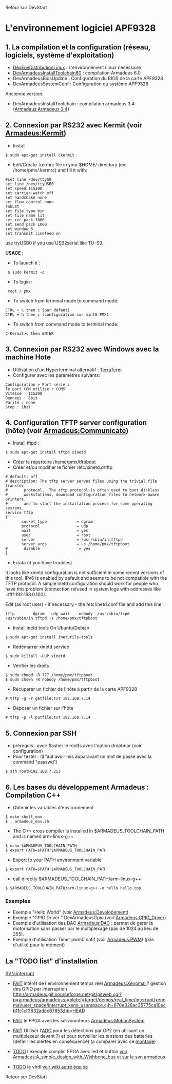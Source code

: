 Retour sur DevStart


# L'environnement logiciel APF9328 #

## 1. La compilation et la configuration (réseau, logiciels, système d'exploitation) ##
  * [DevEnvDistributionLinux](DevEnvDistributionLinux.md)       : L'environnement Linux nécessaire
  * [DevArmadeusInstallToolchain60](DevArmadeusInstallToolchain60.md) : compilation Armadeus 6.0
  * DevArmadeusBiosUpdate              : Configuration du BIOS de la carte APF9328
  * DevArmadeusSystemConf              : Configuration du système APF9328

Ancienne version:
  * DevArmadeusInstallToolchain : compilation armadeus 3.4 ([Armadeus:Armadeus 3.4](http://www.armadeus.com/wiki/index.php?title=Armadeus_3))

## 2. Connexion par RS232 avec Kermit (voir [Armadeus:Kermit](http://www.armadeus.com/wiki/index.php?title=Kermit)) ##
  * Install
```
$ sudo apt-get install ckermit
```
  * Edit/Create .kermrc file in your $HOME/ directory (ex: /home/pmx/.kermrc) and fill it with:
```
#set line /dev/ttyS0 
set line /dev/ttyUSB0
set speed 115200
set carrier-watch off
set handshake none
set flow-control none
robust
set file type bin
set file name lit
set rec pack 1000
set send pack 1000
set window 5
set transmit linefeed on
```

use ttyUSB0 if you use USB2serial like TU-S9.

**USAGE :**
  * To launch it :
```
 $ sudo kermit -c
```
  * To login :
```
 root / pmx
```
  * To switch from terminal mode to command mode:
```
CTRL + \ then c (par défaut)
CTRL + h then c (configuration sur mint8-PMX)
```
  * To switch from command mode to terminal mode:
```
C-Kermit>c then ENTER
```

## 3. Connexion par RS232 avec Windows avec la machine Hote ##
  * Utilisation d'un Hyperterminal alternatif : [TerraTerm](http://ttssh2.sourceforge.jp/)
  * Configurer avec les paramètres suivants:
```
Configuration > Port série :
le port COM utilisé : COM5
Vitesse : 115200
Données : 8bit
Parité : none
Stop : 1bit
```

## 4. Configuration TFTP server configuration (hôte) (voir [Armadeus:Communicate](http://www.armadeus.com/wiki/index.php?title=Communicate)) ##
  * Install tftpd :
```
$ sudo apt-get install tftpd xinetd
```
  * Créer le répertoire /home/pmx/tftpboot
  * Créer et/ou modifier le fichier /etc/xinetd.d/tftp
```
# default: off
# description: The tftp server serves files using the trivial file transfer
#       protocol.  The tftp protocol is often used to boot diskless
#       workstations, download configuration files to network-aware printers,
#       and to start the installation process for some operating systems.
service tftp
{
       socket_type             = dgram
       protocol                = udp
       wait                    = yes
       user                    = root
       server                  = /usr/sbin/in.tftpd
       server_args             = -s /home/pmx/tftpboot
#       disable                 = yes
}
```
  * Errata (if you have troubles)

It looks like xinetd configuration is not sufficient in some recent versions of this tool. IPv6 is enabled by default and seems to be not compatible with the TFTP protocol. A simple inetd configuration should work for people who have this problem (connection refused in system logs with addresses like ::ffff:192.168.0.100).

Edit (as root user) - if necessary - the /etc/inetd.conf file and add this line:
```
tftp		dgram	udp	wait	nobody	/usr/sbin/tcpd	/usr/sbin/in.tftpd -s /home/pmx/tftpboot
```

  * Install inetd tools
On Ubuntu/Debian
```
$ sudo apt-get install inetutils-tools
```


  * Redémarrer xinetd service
```
$ sudo killall -HUP xinetd
```

  * Vérifier les droits
```
$ sudo chmod -R 777 /home/pmx/tftpboot
$ sudo chown -R nobody /home/pmx/tftpboot
```
  * Récupérer un fichier de l'hôte à partir de la carte APF9328
```
# tftp -g -r getfile.txt 192.168.7.14
```
  * Déposer un fichier sur l'hôte
```
# tftp -p -l putfile.txt 192.168.7.14
```

## 5. Connexion par SSH ##
  * prérequis : avoir flasher le rootfs avec l'option dropbear (voir configuration)
  * Pour tester : (il faut avoir mis auparavant un mot de passe avec la command "passwd")
```
$ ssh root@192.168.7.253
```




## 6. Les bases du développement Armadeus : Compilation C++ ##
  * Obtenir les variables d'environnement
```
$ make shell_env
$ . armadeus_env.sh
```
  * The C++ cross compiler is installed in $ARMADEUS\_TOOLCHAIN\_PATH and is named arm-linux-g++
```
$ echo $ARMADEUS_TOOLCHAIN_PATH
$ export PATH=$PATH:$ARMADEUS_TOOLCHAIN_PATH
```
  * Export to your PATH environment variable
```
$ export PATH=$PATH:$ARMADEUS_TOOLCHAIN_PATH
```
  * call directly $ARMADEUS\_TOOLCHAIN\_PATH/arm-linux-g++
```
$ $ARMADEUS_TOOLCHAIN_PATH/arm-linux-g++ -o hello hello.cpp
```

### Exemples ###
  * Exemple "Hello World" (voir [Armadeus:Developement](http://www.armadeus.com/wiki/index.php?title=Development))
  * Exemple "GPIO Driver " DevArmadeusGpio (voir [Armadeus:GPIO\_Driver](http://www.armadeus.com/wiki/index.php?title=GPIO_Driver#Examples))
  * Exemple d'utilisation des DAC [Armadeus:DAC](http://www.armadeus.com/wiki/index.php?title=DAC) : permet de gérer la motorisation sans passer par le multiplexage (pas de 1024 au lieu de 255).
  * Exemple d'utilisation Timer pwm0 natif (voir [Armadeus:PWM](http://www.armadeus.com/wiki/index.php?title=PWM)) (pas d'utilité pour le moment)

## La "TODO list" d'installation ##

[SVN:interrupt](http://armadeus.svn.sourceforge.net/viewvc/armadeus/trunk/target/demos/real_time/interrupt/linux/)
  * [FAIT](FAIT.md) intérêt de l'environnement temps réel [Armadeus:Xenomai ](http://www.armadeus.com/wiki/index.php?title=Xenomai) ? gestion des GPIO par interruption http://armadeus.git.sourceforge.net/git/gitweb.cgi?p=armadeus/armadeus;a=blob;f=target/demos/real_time/interrupt/xenomai/user_space/interrupt_xeno_userspace.c;h=670e328ac35775ca10ecb11c1cf3632adec67653;hb=HEAD
  * [FAIT](FAIT.md) le FPGA avec les servomoteurs [Armadeus:MotionSystem](http://www.armadeus.com/wiki/index.php?title=MotionSystem)
  * [FAIT](FAIT.md) Utiliser l'[ADC](http://www.armadeus.com/wiki/index.php?title=Adc) pour les détections par GP2 (en utilisant un multiplexeur devant ?) et pour surveiller les tensions des batteries (definir les alertes en conséquence) (a comparer avec ce [montage](http://www.astrochinon.fr/index.php?option=com_content&view=article&id=62:un-detecteur-de-seuil&catid=37:nos-dossiers&Itemid=56))

  * [TODO](TODO.md) l'exemple complet FPGA avec led et button [voir Armadeus:A\_simple\_design\_with\_Wishbone\_bus](http://www.armadeus.com/wiki/index.php?title=A_simple_design_with_Wishbone_bus) et [sur le svn armadeus](http://armadeus.svn.sourceforge.net/viewvc/armadeus/trunk/target/linux/modules/fpga/wishbone_example/)
  * [TODO](TODO.md) le vhdl [voir wiki autre équipe](http://code.google.com/p/robotter/wiki/CodingRulesVhdl)




Retour sur DevStart